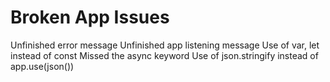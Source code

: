 # Broken App Issues

Unfinished error message
Unfinished app listening message
Use of var, let instead of const
Missed the async keyword
Use of json.stringify instead of app.use(json())
